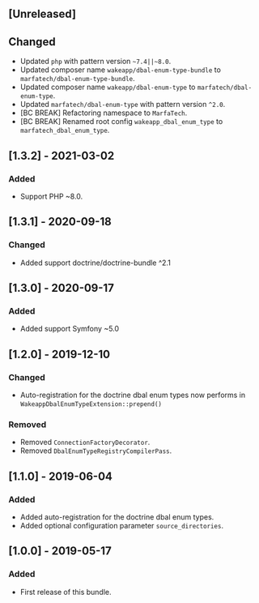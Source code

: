 ## [Unreleased]
## Changed
- Updated `php` with pattern version `~7.4||~8.0`.
- Updated composer name `wakeapp/dbal-enum-type-bundle` to `marfatech/dbal-enum-type-bundle`.
- Updated composer name `wakeapp/dbal-enum-type` to `marfatech/dbal-enum-type`.
- Updated `marfatech/dbal-enum-type` with pattern version `^2.0`.
- [BC BREAK] Refactoring namespace to `MarfaTech`.
- [BC BREAK] Renamed root config `wakeapp_dbal_enum_type` to `marfatech_dbal_enum_type`.

## [1.3.2] - 2021-03-02
### Added
- Support PHP ~8.0.

## [1.3.1] - 2020-09-18
### Changed
- Added support doctrine/doctrine-bundle ^2.1

## [1.3.0] - 2020-09-17
### Added
- Added support Symfony ~5.0

## [1.2.0] - 2019-12-10
### Changed
- Auto-registration for the doctrine dbal enum types now performs in `WakeappDbalEnumTypeExtension::prepend()`
### Removed
- Removed `ConnectionFactoryDecorator`.
- Removed `DbalEnumTypeRegistryCompilerPass`.

## [1.1.0] - 2019-06-04
### Added
- Added auto-registration for the doctrine dbal enum types.
- Added optional configuration parameter `source_directories`.

## [1.0.0] - 2019-05-17
### Added
- First release of this bundle.
